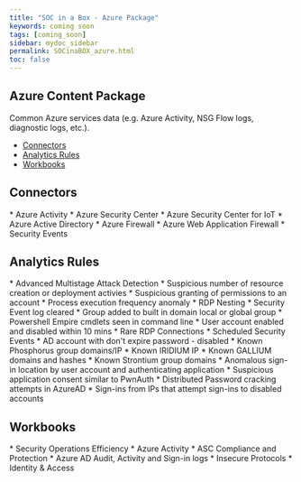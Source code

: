 ```yaml
---
title: "SOC in a Box - Azure Package"
keywords: coming soon
tags: [coming_soon]
sidebar: mydoc_sidebar
permalink: SOCinaBOX_azure.html
toc: false
---
```


## Azure Content Package

Common Azure services data (e.g. Azure Activity, NSG Flow logs, diagnostic logs, etc.).

<ul id="profileTabs" class="nav nav-tabs">
    <li class="active"><a class="noCrossRef" href="#profile" data-toggle="tab">Connectors</a></li>
    <li><a class="noCrossRef" href="#about" data-toggle="tab">Analytics Rules</a></li>
    <li><a class="noCrossRef" href="#match" data-toggle="tab">Workbooks</a></li>
</ul>
  <div class="tab-content">
<div role="tabpanel" class="tab-pane active" id="connectors" markdown="1">
    <h2>Connectors</h2>
    <p>
* Azure Activity
* Azure Security Center
* Azure Security Center for IoT
* Azure Active Directory
* Azure Firewall
* Azure Web Application Firewall
* Security Events
    </p>
</div>

<div role="tabpanel" class="tab-pane" id="analyticsrules">
    <h2>Analytics Rules</h2>
    <p>
* Advanced Multistage Attack Detection
* Suspicious number of resource creation or deployment activies
* Suspicious granting of permissions to an account
* Process execution frequency anomaly
* RDP Nesting
* Security Event log cleared
* Group added to built in domain local or global group
* Powershell Empire cmdlets seen in command line
* User account enabled and disabled within 10 mins
* Rare RDP Connections
* Scheduled Security Events
* AD account with don't expire password - disabled
* Known Phosphorus group domains/IP
* Known IRIDIUM IP
* Known GALLIUM domains and hashes
* Known Strontium group domains
* Anomalous sign-in location by user account and authenticating application
* Suspicious application consent similar to PwnAuth
* Distributed Password cracking attempts in AzureAD
* Sign-ins from IPs that attempt sign-ins to disabled accounts
    </p>
</div>

<div role="tabpanel" class="tab-pane" id="workbooks">
    <h2>Workbooks</h2>
    <p>
* Security Operations Efficiency
* Azure Activity
* ASC Compliance and Protection
* Azure AD Audit, Activity and Sign-in logs
* Insecure Protocols
* Identity & Access
    </p>
</div>
</div>


